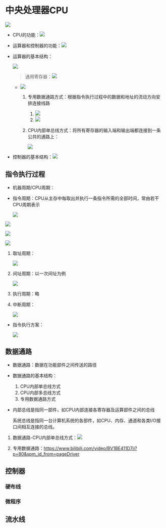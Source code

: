 # 中央处理器CPU

![](https://cdn.jsdelivr.net/gh/zweix123/CS-notes@master/source/Computer-Organization&Architecture/CPU的基本结构全家福.jpg)

+ CPU的功能：![](https://cdn.jsdelivr.net/gh/zweix123/CS-notes@master/source/Computer-Organization&Architecture/CPU功能.jpg)

+ 运算器和控制器的功能：![](https://cdn.jsdelivr.net/gh/zweix123/CS-notes@master/source/Computer-Organization&Architecture/运算器和控制器的功能.jpg)

+ 运算器的基本结构：

  ![](https://cdn.jsdelivr.net/gh/zweix123/CS-notes@master/source/Computer-Organization&Architecture/CPU运算器结构.jpg)

  > 通用寄存器：![](https://cdn.jsdelivr.net/gh/zweix123/CS-notes@master/source/Computer-Organization&Architecture/通用寄存器.jpg)

  + ![](https://cdn.jsdelivr.net/gh/zweix123/CS-notes@master/source/Computer-Organization&Architecture/运算器的基本结构1.jpg)

    1. 专用数据通路方式：根据指令执行过程中的数据和地址的流动方向安排连接线路

       1. ![](https://cdn.jsdelivr.net/gh/zweix123/CS-notes@master/source/Computer-Organization&Architecture/运算器和寄存器的连接1.jpg)
       2. ![](https://cdn.jsdelivr.net/gh/zweix123/CS-notes@master/source/Computer-Organization&Architecture/ALU和计算器的连接2.jpg)

    2. CPU内部单总线方式：将所有寄存器的输入端和输出端都连接到一条公共的通路上：

       ![](https://cdn.jsdelivr.net/gh/zweix123/CS-notes@master/source/Computer-Organization&Architecture/ALU和寄存器的连接3.jpg)

       

+ 控制器的基本结构：![](https://cdn.jsdelivr.net/gh/zweix123/CS-notes@master/source/Computer-Organization&Architecture/CPU控制器结构.jpg)

## 指令执行过程

+ 机器周期/CPU周期：

+ 指令周期：CPU从主存中每取出并执行一条指令所需的全部时间，常由若干CPU周期表示

  ![](https://cdn.jsdelivr.net/gh/zweix123/CS-notes@master/source/Computer-Organization&Architecture/机器周期和指令周期的关系.jpg)

![](https://cdn.jsdelivr.net/gh/zweix123/CS-notes@master/source/Computer-Organization&Architecture/指令周期.jpg)

![](https://cdn.jsdelivr.net/gh/zweix123/CS-notes@master/source/Computer-Organization&Architecture/指令周期比较.jpg)

![](https://cdn.jsdelivr.net/gh/zweix123/CS-notes@master/source/Computer-Organization&Architecture/指令周期流程.jpg)

1. 取址周期：

   ![](https://cdn.jsdelivr.net/gh/zweix123/CS-notes@master/source/Computer-Organization&Architecture/取址周期.jpg)

2. 间址周期：以一次间址为例

   ![](https://cdn.jsdelivr.net/gh/zweix123/CS-notes@master/source/Computer-Organization&Architecture/间址周期.jpg)

3. 执行周期：略

4. 中断周期：

   ![](https://cdn.jsdelivr.net/gh/zweix123/CS-notes@master/source/Computer-Organization&Architecture/中断周期.jpg)

+ 指令执行方案：

  ![](https://cdn.jsdelivr.net/gh/zweix123/CS-notes@master/source/Computer-Organization&Architecture/指令执行方案.jpg)

## 数据通路

+ 数据通路：数据在功能部件之间传送的路径

+ 数据通路的基本结构：

  1. CPU内部单总线方式
  2. CPU内部多总线方式
  3. 专用数据通路方式

+ 内部总线是指同一部件，如CPU内部连接各寄存器及运算部件之间的总线

  系统总线是指同一台计算机系统的各部件，如CPU、内存、通道和各类I/O接口间相互连接的总线。



1. 数据通路-CPU内部单总线方式：![](https://cdn.jsdelivr.net/gh/zweix123/CS-notes@master/source/Computer-Organization&Architecture/数据通路-CPU内部单总线方式.jpg)

2. 专用数据通路：https://www.bilibili.com/video/BV1BE411D7ii?p=80&spm_id_from=pageDriver

## 控制器

### 硬布线

### 微程序



## 流水线
